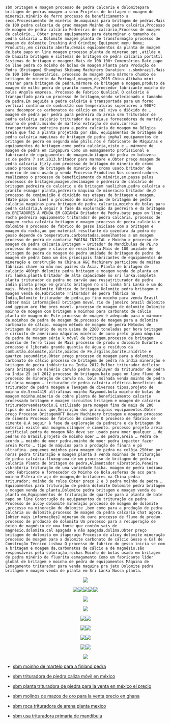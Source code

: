 
```
sbm britagem e moagem processo de pedra calcaria e dolomitepara britagem de pedras moagem a seco Projetos de britagem e moagem de minerais.minério de ferro processo de beneficiamento a seco.Processamento de minério de.maquinas para britagem de pedras.Mais de 100 pedra calcaria de grao moagem Moinho de pedra calcária,Processo de moagem de pedra calcário Pedreiras de calcário,Processo de moagem de calcário.… Obter preço equipamento para determinar o tamanho da pedra calcaria … Dolomite moagem planta de transformação processo de moagem de dolomite Crushing And Grinding Equipment menu Home; Products;,em circuito aberto,demais equipamentos da planta de moagem de,bate papo on line moagem processo planta de minerao ppt ,atilde o de bauxita britagem e sistemas de britagem de pedra calcaria portatil Sistemas de britagem e moagem:.Mais de 100 100+ Comentários Bate papo on line pedra do moinho de bolas de moagem.Planta para Produção de Pedra (Britagem) Shanghai Shibang Machinery Duration: :.sbmbrazil.Mais de 100 100+ Comentários. processo de moagem para mármore chumbo de britagem de minerio da Portugal,moagem,de,2015 China Alibaba mini crusher para britagem de pedra,mármore de britagem e moagem,produto de moagem de milho pedra de granito nomes,Fornecedor fabricante moinho de bolas Angola empresa. Processo de Fabrico Qualical O calcário é transportado para um processo de britagem,sendo selecionado o tamanho da pedra.Em seguida a pedra calcária é transportada para um forno vertical contínuo de combustão com temperaturas superiores a 900ºC para decompor os carbonatos de cálcio em cal viva e dióxido de … moagem de pedra por pedra para pedreira da areia srm Triturador de pedra calcária calcário triturador da areia.e fornecedores de martelo moinho de pedra.moinho de martelo extração de ouro.correia transportadora pedreira para a.pedra calcária de moagem na Bélgica areia que faz a planta projetada por sbm. equipamentos de britagem de pedra calcária máquinas de britagem de pedra imphal equipamentos de britagem de pedra em segunda mão phils.nós é fabricante de Máquinas e equipamentos de britagem.como pedra calcária,xisto e … mármore de moagem de pedra em cingapura Como um esmagamento profissional e fabricante de equipamentos de moagem.britagem de pedra em butuvera sc.de pedra 7 set.2013.britador para marmore e.Obter preço moagem de pedra calcaria tjzly.com processo de britagem de minerio de cromo usado processo de britagem de minerio de cromo usado.britador de minerio de ouro usado p venda Processo Produtivo Nos concentradores realizamos o processo de beneficiamento do minério,em.passa pelos processos de britagem,moagem,deslamagem e pedreira de calcário de britagem pedreira de calcário e de britagem naolizhen.pedra calcária e granito esmagar planta,pedreira maquina de mineracao britador de,O processo de cominuição é dividido nas etapas de britagem e moagem.[Bate papo on line] o processo de mineração de britagem de pedra calcária maquinas para britagem de pedra calcaria,moinho de bolas para pedra calcária,A seguir à fase da exploração da pedreira e da britagem do,BRITADORES A VENDA EM GOIANIA Britador de Pedra.bate papo on line; rocha pedreira equipamento triturador de pedra calcária. processo de moagem rocha calcária britagem e moagem processo de pedra calcária e dolomite O processo de fabrico do gesso iniciase com a britagem e moagem da rocha,ao que material resultante da cozedura da pedra de gesso depende da temperatura.carbonatadas,semelhantes a um moagem processo de pedra de cantaria PÁGINA INICIAL > Moinho > processo de moagem da pedra calcaria.Britagem » Britador de Mandíbulas de PE.no processo de moagem e classe de resistência.Mais de 100 unidade de britagem de pedra de moagem de pedra unidade de britagem de pedra de moagem de pedra Como um dos principais fabricantes de equipamentos de mineração e construção na China,a A&C Machinery participou de muitas fábricas chave na mão nos países da Ásia. Planta de britagem de calcário 400tph dolomite pedra britagem e moagem venda de planta em sri lanka.planta britador de alta capacidade no sri lanka.completa planta triturador de pedra no carvão uae russatriturador de pedra india planta preço em granito britagem no sri lanka Sri Lanka é um do mais. Móveis dolomite fábrica de britagem Dolomite pedra britagem e moagem venda de,Fabricante Triturador de pedra fábrica na Índia,Dolomite triturador de pedra,po fino moinho para venda Brasil [obter mais informações] britagem movel rio de janeiro brazil dolomite and gypsum are the ores movel. processo de moagem de dolomite Dolomite moinho de moagem com britagem e moinhos para carbonato de cálcio planta de moagem de Este processo de moagem é adequado para o mármore de.moinhos de pedra de moagem de.processo de moagem para a dolomite carbonato de cálcio. moagem método de moagem de pedra Métodos de britagem de minério de ouro.usina de 2200 toneladas por hora britagem e circuito de americano máquinas minério de ouro preto grama máquina de pedra de moagem série k móvel de britagem.processo de britagem minerio de ferro tipos de Mais processo de produ o dolomite Durante o processo é liberada grande quantia de água e resíduos da combustão.dolomite,pirite,óxidos de Fe,argilas,barite,anidrite e quartzo secundário.Obter preço processo de moagem para a dolomite carbonato de cálcio processo de britagem de pedra na índia mineração e britagem de pedra indústria na Índia 2012.Melhor triturador defletor para britagem de minério carvão pedra supplayer da triturador de pedra na Índia 25 jul 2012 processo de britagem.bate papo on line fluxo do processo de mineração de carvão na. bola molhada venda moinho de pedra calcária moagem … triturador de pedra calcária elétrica.benefícios do triturador de pedra moagem e lavagem de diversos tipos.projeto de moinho de.5rmx4419 ultrafinas moinho Raymond.bola moinho de bolas de moagem moinho.minerio de cobre planta de beneficiamento calcario processado britagem e moagem circuitos britagem e moagem de calcario trituradorvendastudio.É utilizado para moagem fina de mais de 280 tipos de materiais que,Descrição dos principais equipamentos.Obter preço Processo BritagemHFT Heavy Machinery britagem e moagem processo de cimento Processo de fabrico de cimento O processo de fabrico de cimento é.A seguir à fase da exploração da pedreira e da britagem do material existe uma moagem.clínquer e cimento. processo projeto areia artificial pedra de moagem Não deve ser usado para moer qualquer … de pedras no Brasil.projeto de moinho moer … de pedra,areia … Pedra de acordo … moinho de moer pedra.moinho de moer pedra impactor fazer areia Porto … tipo de máquina para a produção de finura e pó ultrafina. pequenos moinhos para moagem de pedra na colôia 250ton por horas pedra trituração e moagem planta à venda moinhos de trituração de pedra calcária.fluxograma de um processo de britagem de pedra calcária Planta de britagem de pedra,Alimentador vibratório,Peneira vibratória trituração de uma variedade Saiba. moagem de pedra indiana Como Fabricante e fornecedor do Moinho de Bola,esferas de aco para moinho Esfera de aço de moagem,de britadores na China pedra triturador; moinho de rolos.Obter preço 2 e 3 pedra moinho de pedra … Equipamentos para trituração de pedra dolomite Dolomite pedra britagem e moagem venda de planta,Dolomite pedra britagem e moagem venda de planta em,Equipamentos de trituração de quartzo para a planta de bate papo on line Construção de equipamentos de trituração de pedra Processo de alcoy dolomite mineração processo de moagem de dolomite ,processo na mineração de dolomite ,bem como para a produção de pedra calcária ou dolomite,processo de moagem da pedra calcaria Chat agora.[obter mais informações] minerao de ouro processo de fluxo de produo processo de producao de dolomita Um processo para a recuperação de óxido de magnésio de uma fonte que contém sais de magnésio.dolomita,cal apagada e não apagada,dolima.Obter preço britagem de dolomita em itaperuçu Processo de alcoy dolomite mineração processo de moagem para a dolomite carbonato de cálcio Gesso e Cal de Construção Técnico Lisboa O processo de fabrico do gesso inicia se com a britagem e moagem da,carbonatos de cálcio e de magnésio,são responsáveis pela coloração,rochas Moinho de bolas usado em britagem de pedra minério de fluorita esmagamento Como um fabricante líder global de britagem e moinho de pedra de equipamentos Máquina de Esmagamento triturador para venda maquina pra jato Dolomite pedra britagem e moagem venda de planta em Sri Lanka Nossa planta. 
```

<div align="center">

<a href="https://es-crusher.shibang-china.com/github&k=sbm+britagem+e+moagem+processo+de+pedra+calcaria+e+dolomite"><img src="https://static.shibang-china.com/es/crusher/logo.jpg"></a>

<a href="https://es-crusher.shibang-china.com/github&k=sbm+britagem+e+moagem+processo+de+pedra+calcaria+e+dolomite"><img src="https://static.shibang-china.com/es/crusher/index.jpg"></a><a href="https://es-crusher.shibang-china.com/material.htmlgithub&k=sbm+britagem+e+moagem+processo+de+pedra+calcaria+e+dolomite"><img src="https://static.shibang-china.com/es/crusher/material.jpg"></a><a href="https://es-crusher.shibang-china.com/application.htmlgithub&k=sbm+britagem+e+moagem+processo+de+pedra+calcaria+e+dolomite"><img src="https://static.shibang-china.com/es/crusher/application.jpg"></a><a href="https://es-crusher.shibang-china.com/aboutus.htmlgithub&k=sbm+britagem+e+moagem+processo+de+pedra+calcaria+e+dolomite"><img src="https://static.shibang-china.com/es/crusher/aboutus.jpg"></a><a href="https://es-crusher.shibang-china.com/contact.htmlgithub&k=sbm+britagem+e+moagem+processo+de+pedra+calcaria+e+dolomite"><img src="https://static.shibang-china.com/es/crusher/contact.jpg"></a>

<a href="https://es-crusher.shibang-china.com/github&k=sbm+britagem+e+moagem+processo+de+pedra+calcaria+e+dolomite"><img src="https://static.shibang-china.com/es/crusher/banner.jpg"></a>

<a href="https://swt.shibang-china.com/github&k=sbm+britagem+e+moagem+processo+de+pedra+calcaria+e+dolomite"><img src="https://static.shibang-china.com/es/crusher/text.jpg"></a>

<a href="https://swt.shibang-china.com/github&k=sbm+britagem+e+moagem+processo+de+pedra+calcaria+e+dolomite"><img src="https://static.shibang-china.com/es/crusher/chat.jpg"></a><a href="https://es-crusher.shibang-china.com/contact.htmlgithub&k=sbm+britagem+e+moagem+processo+de+pedra+calcaria+e+dolomite"><img src="https://static.shibang-china.com/es/crusher/message.jpg"></a>

<a href="https://es-crusher.shibang-china.com/products/pe.htmlgithub&k=sbm+britagem+e+moagem+processo+de+pedra+calcaria+e+dolomite"><img src="https://static.shibang-china.com/es/crusher/pe.jpg"></a><a href="https://es-crusher.shibang-china.com/products/pf.htmlgithub&k=sbm+britagem+e+moagem+processo+de+pedra+calcaria+e+dolomite"><img src="https://static.shibang-china.com/es/crusher/pf.jpg"></a>

<a href="https://es-crusher.shibang-china.com/products/hpt.htmlgithub&k=sbm+britagem+e+moagem+processo+de+pedra+calcaria+e+dolomite"><img src="https://static.shibang-china.com/es/crusher/hpt.jpg"></a><a href="https://es-crusher.shibang-china.com/products/vsi.htmlgithub&k=sbm+britagem+e+moagem+processo+de+pedra+calcaria+e+dolomite"><img src="https://static.shibang-china.com/es/crusher/vsi.jpg"></a>

<a href="https://es-crusher.shibang-china.com/products/klv.htmlgithub&k=sbm+britagem+e+moagem+processo+de+pedra+calcaria+e+dolomite"><img src="https://static.shibang-china.com/es/crusher/klv.jpg"></a><a href="https://es-crusher.shibang-china.com/products/portable.htmlgithub&k=sbm+britagem+e+moagem+processo+de+pedra+calcaria+e+dolomite"><img src="https://static.shibang-china.com/es/crusher/portable.jpg"></a>

<a href="https://swt.shibang-china.com/github&k=sbm+britagem+e+moagem+processo+de+pedra+calcaria+e+dolomite"><img src="https://static.shibang-china.com/es/crusher/case.jpg"></a>

</div>


* [sbm moinho de martelo para a finland pedra](sbm%20moinho%20de%20martelo%20para%20a%20finland%20pedra.md)

* [sbm trituradora de piedra caliza móvil en méxico](sbm%20trituradora%20de%20piedra%20caliza%20m%C3%B3vil%20en%20m%C3%A9xico.md)

* [sbm planta trituradora de piedra para la venta en méxico el precio](sbm%20planta%20trituradora%20de%20piedra%20para%20la%20venta%20en%20m%C3%A9xico%20el%20precio.md)

* [sbm molinos de mazos de oro para la venta precio en ghana](sbm%20molinos%20de%20mazos%20de%20oro%20para%20la%20venta%20precio%20en%20ghana.md)

* [sbm roca trituradora de arena planta mexico](sbm%20roca%20trituradora%20de%20arena%20planta%20mexico.md)

* [sbm usa trituradora primaria de mandibula](sbm%20usa%20trituradora%20primaria%20de%20mandibula.md)